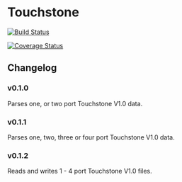 # Touchstone

[![Build Status](https://travis-ci.org/mpichl87/Touchstone.jl.svg?branch=master)](https://travis-ci.org/mpichl87/Touchstone.jl)

[![Coverage Status](https://coveralls.io/repos/github/mpichl87/Touchstone.jl/badge.svg?branch=master)](https://coveralls.io/github/mpichl87/Touchstone.jl?branch=master)


## Changelog

### v0.1.0

Parses one, or two port Touchstone V1.0 data.

### v0.1.1

Parses one, two, three or four port Touchstone V1.0 data.

### v0.1.2

Reads and writes 1 - 4 port Touchstone V1.0 files.
